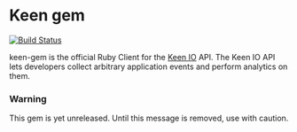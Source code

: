 # Keen gem

[![Build Status](https://secure.travis-ci.org/keen/keen-gem.png?branch=master)](http://travis-ci.org/keen/keen-gem)

keen-gem is the official Ruby Client for the [Keen IO](https://keen.io/) API. The
Keen IO API lets developers collect arbitrary application events and perform analytics on them.


### Warning

This gem is yet unreleased. Until this message is removed, use with caution.
